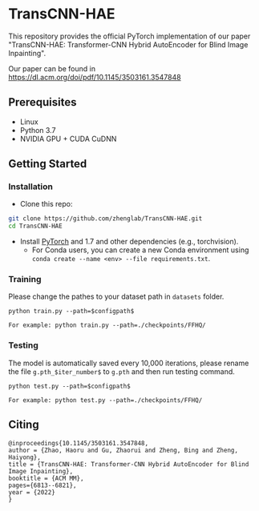 # TransCNN-HAE

This repository provides the official PyTorch implementation of our paper "TransCNN-HAE: Transformer-CNN Hybrid AutoEncoder for Blind Image Inpainting".

Our paper can be found in https://dl.acm.org/doi/pdf/10.1145/3503161.3547848

## Prerequisites

- Linux
- Python 3.7
- NVIDIA GPU + CUDA CuDNN

## Getting Started


### Installation

- Clone this repo:
```bash
git clone https://github.com/zhenglab/TransCNN-HAE.git
cd TransCNN-HAE
```

- Install [PyTorch](http://pytorch.org) and 1.7 and other dependencies (e.g., torchvision).
  - For Conda users, you can create a new Conda environment using `conda create --name <env> --file requirements.txt`.

### Training

Please change the pathes to your dataset path in `datasets` folder.

```
python train.py --path=$configpath$

For example: python train.py --path=./checkpoints/FFHQ/
```

### Testing

The model is automatically saved every 10,000 iterations, please rename the file `g.pth_$iter_number$` to `g.pth` and then run testing command.
```
python test.py --path=$configpath$ 

For example: python test.py --path=./checkpoints/FFHQ/
```

## Citing
```
@inproceedings{10.1145/3503161.3547848,
author = {Zhao, Haoru and Gu, Zhaorui and Zheng, Bing and Zheng, Haiyong},
title = {TransCNN-HAE: Transformer-CNN Hybrid AutoEncoder for Blind Image Inpainting},
booktitle = {ACM MM},
pages={6813--6821},
year = {2022}
} 

```
